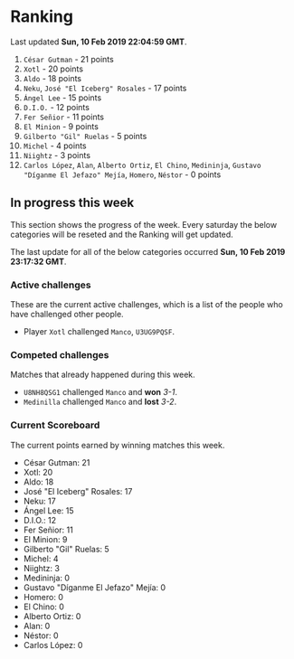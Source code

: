 # Ranking

Last updated **Sun, 10 Feb 2019 22:04:59 GMT**.

1. `César Gutman` - 21 points
2. `Xotl` - 20 points
3. `Aldo` - 18 points
4. `Neku`, `José "El Iceberg" Rosales` - 17 points
5. `Ángel Lee` - 15 points
6. `D.I.O.` - 12 points
7. `Fer Señior` - 11 points
8. `El Minion` - 9 points
9. `Gilberto "Gil" Ruelas` - 5 points
10. `Michel` - 4 points
11. `Niightz` - 3 points
12. `Carlos López`, `Alan`, `Alberto Ortiz`, `El Chino`, `Medininja`, `Gustavo "Díganme El Jefazo" Mejía`, `Homero`, `Néstor` - 0 points

## In progress this week
This section shows the progress of the week. Every saturday the below categories will be reseted and the Ranking will get updated.

The last update for all of the below categories occurred **Sun, 10 Feb 2019 23:17:32 GMT**.

### Active challenges
These are the current active challenges, which is a list of the people who have challenged other people.

* Player `Xotl` challenged `Manco`, `U3UG9PQSF`.

### Competed challenges
Matches that already happened during this week.

* `U8NH8QSG1` challenged `Manco` and **won** *3-1*.
* `Medinilla` challenged `Manco` and **lost** *3-2*.

### Current Scoreboard
The current points earned by winning matches this week.

* César Gutman: 21
* Xotl: 20
* Aldo: 18
* José "El Iceberg" Rosales: 17
* Neku: 17
* Ángel Lee: 15
* D.I.O.: 12
* Fer Señior: 11
* El Minion: 9
* Gilberto "Gil" Ruelas: 5
* Michel: 4
* Niightz: 3
* Medininja: 0
* Gustavo "Díganme El Jefazo" Mejía: 0
* Homero: 0
* El Chino: 0
* Alberto Ortiz: 0
* Alan: 0
* Néstor: 0
* Carlos López: 0